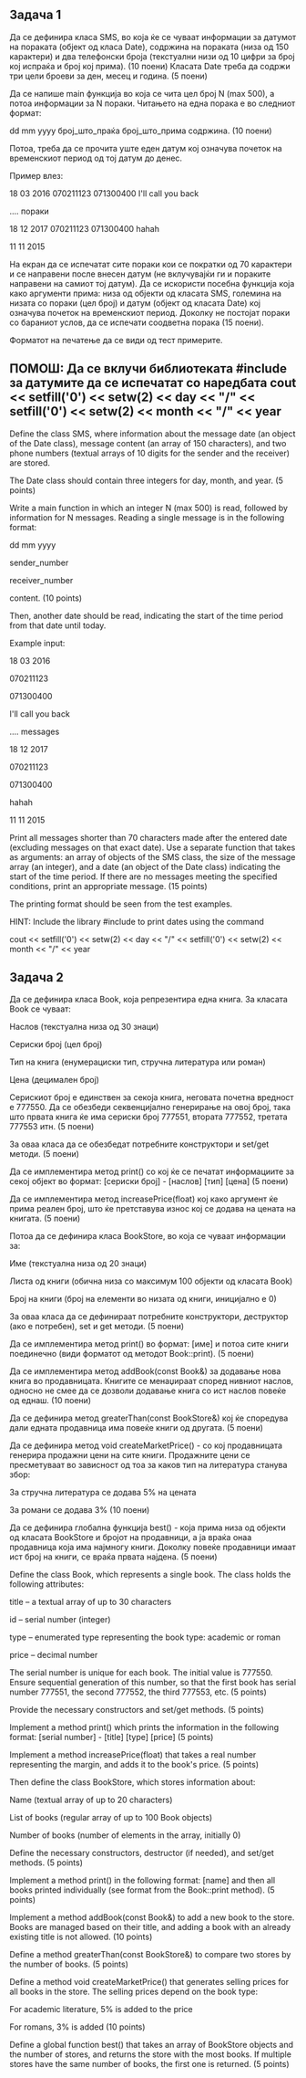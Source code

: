 ## Задача 1

Да се дефинира класа SMS, во која ќе се чуваат информации за датумот на пораката (објект од класа Date), содржина на пораката (низа од 150 карактери) и два телефонски броја (текстуални низи од 10 цифри за број кој испраќа и број кој прима). (10 поени)
Класата Date треба да содржи три цели броеви за ден, месец и година. (5 поени)


Да се напише main функција во која се чита цел броj N (max 500), a потоа информации за N пораки. Читањето на една порака е во следниот формат:

dd mm yyyy
број_што_праќа
број_што_прима
содржина. (10 поени)


Потоа, треба да се прочита уште еден датум кој означува почеток на временскиот период од тој датум до денес.

Пример влез:

18 03 2016
070211123
071300400
I'll call you back

.... пораки

18 12 2017
070211123
071300400
hahah

11 11 2015

На екран да се испечатат сите пораки кои се пократки од 70 карактери и се направени после внесен датум (не вклучувајќи ги и пораките направени на самиот тој датум). Да се искористи посебна функција која како аргументи прима: низа од објекти од класата SMS, големина на низата со пораки (цел број) и датум (објект од класата Date) кој означува почеток на временскиот период. Доколку не постојат пораки со бараниот услов, да се испечати соодветна порака (15 поени).

Форматот на печатење да се види од тест примерите.


ПОМОШ: Да се вклучи библиотеката #include<iomanip> за датумите да се испечатат со наредбата
cout << setfill('0') << setw(2) << day << "/" << setfill('0') << setw(2) << month << "/" << year
---------------------------------------------------------------------------------------------------------------

Define the class SMS, where information about the message date (an object of the Date class), message content (an array of 150 characters), and two phone numbers (textual arrays of 10 digits for the sender and the receiver) are stored.

The Date class should contain three integers for day, month, and year. (5 points)

Write a main function in which an integer N (max 500) is read, followed by information for N messages. Reading a single message is in the following format:

dd mm yyyy

sender_number

receiver_number

content. (10 points)

Then, another date should be read, indicating the start of the time period from that date until today.

Example input:

18 03 2016

070211123

071300400

I'll call you back

.... messages

18 12 2017

070211123

071300400

hahah

11 11 2015

Print all messages shorter than 70 characters made after the entered date (excluding messages on that exact date). Use a separate function that takes as arguments: an array of objects of the SMS class, the size of the message array (an integer), and a date (an object of the Date class) indicating the start of the time period. If there are no messages meeting the specified conditions, print an appropriate message. (15 points)

The printing format should be seen from the test examples.

HINT: Include the library #include<iomanip> to print dates using the command

cout << setfill('0') << setw(2) << day << "/" << setfill('0') << setw(2) << month << "/" << year


## Задача 2 

Да се дефинира класа Book, која репрезентира една книга. За класата Book се чуваат:

Наслов (текстуална низа од 30 знаци)

Сериски број (цел број)

Тип на книга (енумерациски тип, стручна литература или роман)

Цена (децимален број)

Серискиот број е единствен за секоја книга, неговата почетна вредност е 777550. Да се обезбеди секвенцијално генерирање на овој број, така што првата книга ќе има сериски број 777551, втората 777552, третата 777553 итн. (5 поени)

За оваа класа да се обезбедат потребните конструктори и set/get методи. (5 поени)

Да се имплементира метод print() со кој ќе се печатат информациите за секој објект во формат:
[сериски број] - [наслов] [тип] [цена]
(5 поени)

Да се имплементира метод increasePrice(float) кој како аргумент ќе прима реален број, што ќе претставува износ кој се додава на цената на книгата. (5 поени)

Потоа да се дефинира класа BookStore, во која се чуваат информации за:

Име (текстуална низа од 20 знаци)

Листа од книги (обична низа со максимум 100 објекти од класата Book)

Број на книги (број на елементи во низата од книги, иницијално е 0)

За оваа класа да се дефинираат потребните конструктори, деструктор (ако е потребен), set и get методи. (5 поени)

Да се имплементира метод print() во формат:
[име]
и потоа сите книги поединечно (види форматот од методот Book::print). (5 поени)

Да се имплементира метод addBook(const Book&) за додавање нова книга во продавницата.
Книгите се менаџираат според нивниот наслов, односно не смее да се дозволи додавање книга со ист наслов повеќе од еднаш. (10 поени)

Да се дефинира метод greaterThan(const BookStore&) кој ќе споредува дали едната продавница има повеќе книги од другата. (5 поени)

Да се дефинира метод void createMarketPrice() - со кој продавницата генерира продажни цени на сите книги. Продажните цени се пресметуваат во зависност од тоа за каков тип на литература станува збор:

За стручна литература се додава 5% на цената

За романи се додава 3% (10 поени)

Да се дефинира глобална функција best() - која прима низа од објекти од класатa BookStore и бројот на продавници, а ја враќа онаа продавница која има најмногу книги. Доколку повеќе продавници имаат ист број на книги, се враќа првата најдена. (5 поени)

Define the class Book, which represents a single book. The class holds the following attributes:

title – a textual array of up to 30 characters

id – serial number (integer)

type – enumerated type representing the book type: academic or roman

price – decimal number

The serial number is unique for each book. The initial value is 777550. Ensure sequential generation of this number, so that the first book has serial number 777551, the second 777552, the third 777553, etc. (5 points)

Provide the necessary constructors and set/get methods. (5 points)

Implement a method print() which prints the information in the following format:
[serial number] - [title] [type] [price]
(5 points)

Implement a method increasePrice(float) that takes a real number representing the margin, and adds it to the book's price. (5 points)

Then define the class BookStore, which stores information about:

Name (textual array of up to 20 characters)

List of books (regular array of up to 100 Book objects)

Number of books (number of elements in the array, initially 0)

Define the necessary constructors, destructor (if needed), and set/get methods. (5 points)

Implement a method print() in the following format:
[name]
and then all books printed individually (see format from the Book::print method). (5 points)

Implement a method addBook(const Book&) to add a new book to the store.
Books are managed based on their title, and adding a book with an already existing title is not allowed. (10 points)

Define a method greaterThan(const BookStore&) to compare two stores by the number of books. (5 points)

Define a method void createMarketPrice() that generates selling prices for all books in the store. The selling prices depend on the book type:

For academic literature, 5% is added to the price

For romans, 3% is added (10 points)

Define a global function best() that takes an array of BookStore objects and the number of stores, and returns the store with the most books. If multiple stores have the same number of books, the first one is returned. (5 points)